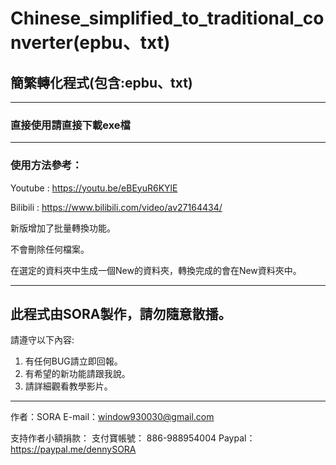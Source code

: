 # Chinese_simplified_to_traditional_converter(epbu、txt)
## 簡繁轉化程式(包含:epbu、txt)

***
### 直接使用請直接下載exe檔

***

### 使用方法參考：

Youtube : https://youtu.be/eBEyuR6KYlE

Bilibili : https://www.bilibili.com/video/av27164434/

新版增加了批量轉換功能。

不會刪除任何檔案。

在選定的資料夾中生成一個New的資料夾，轉換完成的會在New資料夾中。

***
## 此程式由SORA製作，請勿隨意散播。

請遵守以下內容:
1. 有任何BUG請立即回報。
2. 有希望的新功能請跟我說。
3. 請詳細觀看教學影片。

***
作者：SORA
E-mail：window930030@gmail.com

支持作者小額捐款：
支付寶帳號： 886-988954004
Paypal：https://paypal.me/dennySORA
